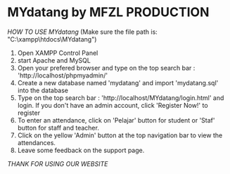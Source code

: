 # MYdatang by MFZL PRODUCTION
*HOW TO USE MYdatang* (Make sure the file path is: "C:\xampp\htdocs\MYdatang")
1. Open XAMPP Control Panel
2. start Apache and MySQL
3. Open your prefered browser and type on the top search bar : 'http://localhost/phpmyadmin/'
4. Create a new database named 'mydatang' and import 'mydatang.sql' into the database
5. Type on the top search bar : 'http://localhost/MYdatang/login.html' and login. If you don't have an admin account, click 'Register Now!' to register
6. To enter an attendance, click on 'Pelajar' button for student or 'Staf' button for staff and teacher.
7. Click on the yellow 'Admin' button at the top navigation bar to view the attendances.
8. Leave some feedback on the support page.

*THANK FOR USING OUR WEBSITE*
